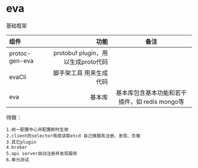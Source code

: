 # eva

基础框架

|组件|功能|备注|
|:-----| ----: | :----: |
|protoc-gen-eva|protobuf plugin，用以生成proto代码||
|evaCli|脚手架工具 用来生成代码||
|eva|基本库|基本库包含基本功能和若干插件，如 redis mongo等|


待做：
```
1.统一配置中心并配置即时生效
2.client的selector改成读取etcd 自己做服务注册、发现、负载
3.其它plugin
4.broker
5.api server自动注册并发现服务
6.单元测试
```
